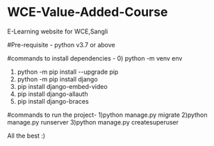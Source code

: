 # WCE-Value-Added-Course
E-Learning website for WCE,Sangli


#Pre-requisite -
python v3.7 or above

#commands to install dependencies - 
0) python -m venv env
1) python -m pip install --upgrade pip
2) python -m pip install django
3) pip install django-embed-video
4) pip install django-allauth
5) pip install django-braces

#commands to run the project-
1)python manage.py migrate
2)python manage.py runserver
3)python manage.py createsuperuser

All the best :)
